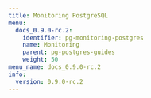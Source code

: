 ```yaml
---
title: Monitoring PostgreSQL
menu:
  docs_0.9.0-rc.2:
    identifier: pg-monitoring-postgres
    name: Monitoring
    parent: pg-postgres-guides
    weight: 50
menu_name: docs_0.9.0-rc.2
info:
  version: 0.9.0-rc.2
---
```


